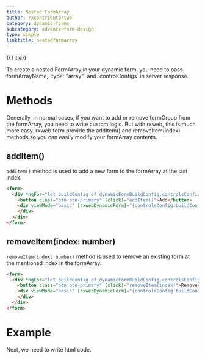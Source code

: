 ```yaml
---
title: Nested FormArray
author: rxcontributortwo
category: dynamic-forms
subcategory: advance-form-design
type: simple
linktitle: nestedformarray
---
```


<div class="title-bar top_title"><p>{{Title}}</p></div> <div class="title-bar"><p>
To create a nested FormArray in your dynamic form, you need to pass formArrayName, `type: "array"` and `controlConfigs` in server response.</p></div>

# Methods

Generally, in normal cases, if you want to add or remove formGroup from the formArray, you need to write custom logic. But with rxweb, this is much more easy. rxweb form provide the addItem() and removeItem(index) methods so you can easily modify your formArray contents.

## addItem()

`addItem()` method is used to add a new form to the formArray at the last index.

```html
<form>
  <div *ngFor="let buildConfig of dynamicFormBuildConfig.controlsConfig[controlConfig.config.controlConfigName];let index=i">
    <button class="btn btn-primary" (click)="addItem()">Add</button>
    <div viewMode="basic" [rxwebDynamicForm]="{controlsConfig:buildConfig,formGroup:dynamicFormBuildConfig.formGroup.controls[controlConfig.config.controlConfigName].controls[index]}" [uiBindings]="controlConfig.config.childrens">
    </div>
  </div>
</form>
```

## removeItem(index: number)

`removeItem(index: number)` method is used to remove an existing form at the mentioned index in the formArray.

```html
<form>
  <div *ngFor="let buildConfig of dynamicFormBuildConfig.controlsConfig[controlConfig.config.controlConfigName];let index=i">
    <button class="btn btn-primary" (click)="removeItem(index)">Remove</button>
    <div viewMode="basic" [rxwebDynamicForm]="{controlsConfig:buildConfig,formGroup:dynamicFormBuildConfig.formGroup.controls[controlConfig.config.controlConfigName].controls[index]}" [uiBindings]="controlConfig.config.childrens">
    </div>
  </div>
</form>
```

# Example

<div component="app-code" key="nestedformarray-complete-component"></div> 
Next, we need to write html code.
<div component="app-code" key="nestedformarray-complete-html"></div> 
<div component="app-example-runner" ref-component="app-nestedformarray-complete"></div>